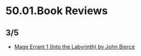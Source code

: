 # 50.01.Book Reviews

## 3/5
- [Mage Errant 1 (Into the Labyrinth) by John Bierce](mage_errant.md)


